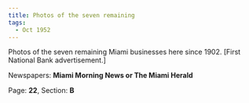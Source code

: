 ```yaml
---  
title: Photos of the seven remaining  
tags:  
  - Oct 1952  
---  
```

  
Photos of the seven remaining Miami businesses here since 1902. [First National Bank advertisement.]  
  
Newspapers: **Miami Morning News or The Miami Herald**  
  
Page: **22**, Section: **B** 
